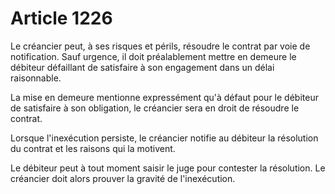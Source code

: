 # Article 1226

Le créancier peut, à ses risques et périls, résoudre le contrat par voie de notification. Sauf urgence, il doit préalablement mettre en demeure le débiteur défaillant de satisfaire à son engagement dans un délai raisonnable.

La mise en demeure mentionne expressément qu'à défaut pour le débiteur de satisfaire à son obligation, le créancier sera en droit de résoudre le contrat.

Lorsque l'inexécution persiste, le créancier notifie au débiteur la résolution du contrat et les raisons qui la motivent.

Le débiteur peut à tout moment saisir le juge pour contester la résolution. Le créancier doit alors prouver la gravité de l'inexécution.
